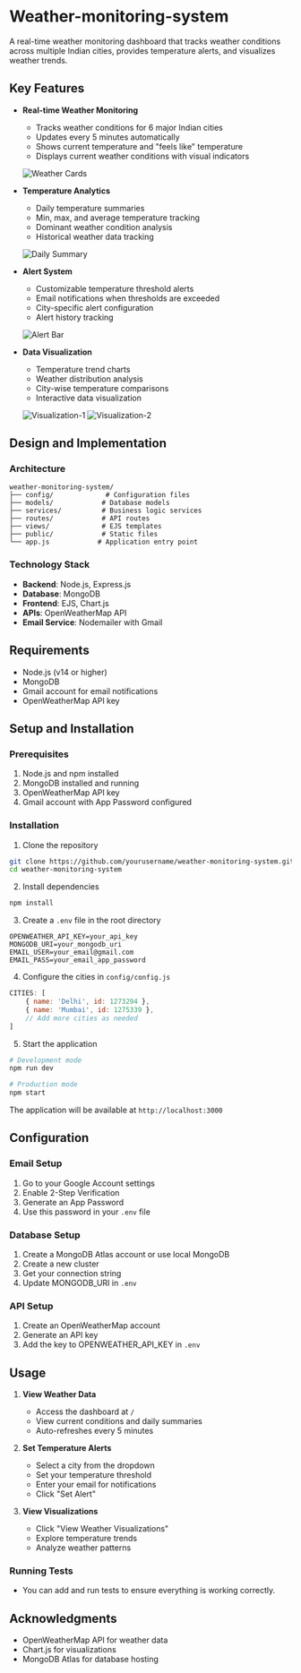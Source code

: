 # Weather-monitoring-system

A real-time weather monitoring dashboard that tracks weather conditions across multiple Indian cities, provides temperature alerts, and visualizes weather trends.

## Key Features

- **Real-time Weather Monitoring**
  - Tracks weather conditions for 6 major Indian cities
  - Updates every 5 minutes automatically
  - Shows current temperature and "feels like" temperature
  - Displays current weather conditions with visual indicators

  ![Weather Cards](https://github.com/SarvagyaGupta73/Weather-monitoring-system/blob/653531558d4e5865bc45dfa785f289541ab3de9c/screenshot/weather%20dashboard.jpg)

- **Temperature Analytics**
  - Daily temperature summaries
  - Min, max, and average temperature tracking
  - Dominant weather condition analysis
  - Historical weather data tracking

  ![Daily Summary](https://github.com/SarvagyaGupta73/Weather-monitoring-system/blob/53a054024c5085137045ee82200c9486c3a3d427/screenshot/Daily%20Summary.jpg)


- **Alert System**
  - Customizable temperature threshold alerts
  - Email notifications when thresholds are exceeded
  - City-specific alert configuration
  - Alert history tracking

  ![Alert Bar](https://github.com/SarvagyaGupta73/Weather-monitoring-system/blob/53a054024c5085137045ee82200c9486c3a3d427/screenshot/Alert.jpg)

- **Data Visualization**
  - Temperature trend charts
  - Weather distribution analysis
  - City-wise temperature comparisons
  - Interactive data visualization

  ![Visualization-1](https://github.com/SarvagyaGupta73/Weather-monitoring-system/blob/53a054024c5085137045ee82200c9486c3a3d427/screenshot/visualization1.jpg)
  ![Visualization-2](https://github.com/SarvagyaGupta73/Weather-monitoring-system/blob/53a054024c5085137045ee82200c9486c3a3d427/screenshot/visualization2.jpg)



## Design and Implementation

### Architecture
```
weather-monitoring-system/
├── config/             # Configuration files
├── models/            # Database models
├── services/          # Business logic services
├── routes/            # API routes
├── views/             # EJS templates
├── public/            # Static files
└── app.js            # Application entry point
```

### Technology Stack
- **Backend**: Node.js, Express.js
- **Database**: MongoDB
- **Frontend**: EJS, Chart.js
- **APIs**: OpenWeatherMap API
- **Email Service**: Nodemailer with Gmail

## Requirements

- Node.js (v14 or higher)
- MongoDB
- Gmail account for email notifications
- OpenWeatherMap API key

## Setup and Installation

### Prerequisites
1. Node.js and npm installed
2. MongoDB installed and running
3. OpenWeatherMap API key
4. Gmail account with App Password configured

### Installation

1. Clone the repository
```bash
git clone https://github.com/yourusername/weather-monitoring-system.git
cd weather-monitoring-system
```

2. Install dependencies
```bash
npm install
```

3. Create a `.env` file in the root directory
```env
OPENWEATHER_API_KEY=your_api_key
MONGODB_URI=your_mongodb_uri
EMAIL_USER=your_email@gmail.com
EMAIL_PASS=your_email_app_password
```

4. Configure the cities in `config/config.js`
```javascript
CITIES: [
    { name: 'Delhi', id: 1273294 },
    { name: 'Mumbai', id: 1275339 },
    // Add more cities as needed
]
```

5. Start the application
```bash
# Development mode
npm run dev

# Production mode
npm start
```

The application will be available at `http://localhost:3000`

## Configuration

### Email Setup
1. Go to your Google Account settings
2. Enable 2-Step Verification
3. Generate an App Password
4. Use this password in your `.env` file

### Database Setup
1. Create a MongoDB Atlas account or use local MongoDB
2. Create a new cluster
3. Get your connection string
4. Update MONGODB_URI in `.env`

### API Setup
1. Create an OpenWeatherMap account
2. Generate an API key
3. Add the key to OPENWEATHER_API_KEY in `.env`

## Usage

1. **View Weather Data**
   - Access the dashboard at `/`
   - View current conditions and daily summaries
   - Auto-refreshes every 5 minutes

2. **Set Temperature Alerts**
   - Select a city from the dropdown
   - Set your temperature threshold
   - Enter your email for notifications
   - Click "Set Alert"

3. **View Visualizations**
   - Click "View Weather Visualizations"
   - Explore temperature trends
   - Analyze weather patterns


### Running Tests
- You can add and run tests to ensure everything is working correctly.

## Acknowledgments
- OpenWeatherMap API for weather data
- Chart.js for visualizations
- MongoDB Atlas for database hosting

